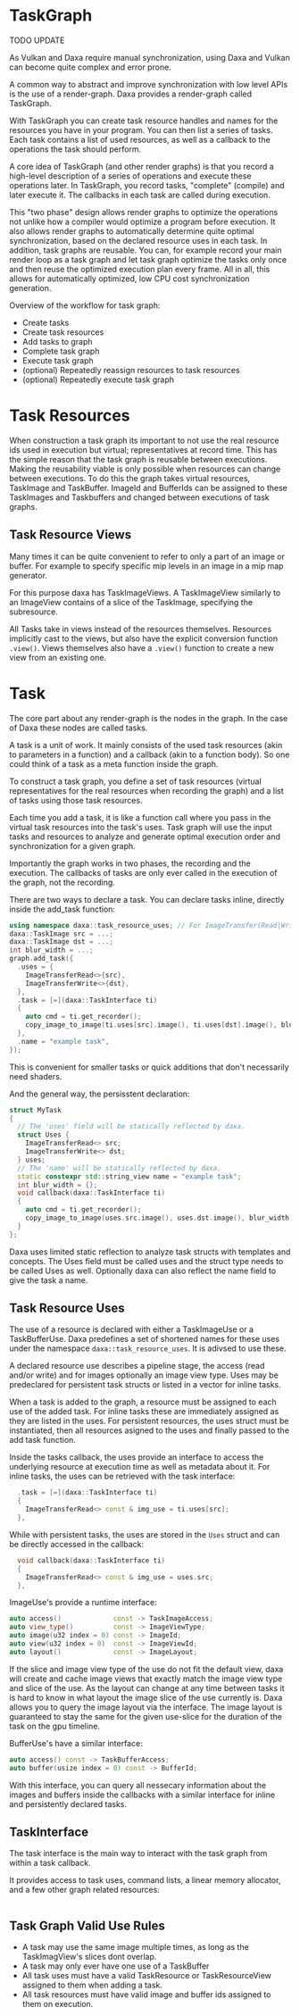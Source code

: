 # TaskGraph

TODO UPDATE

As Vulkan and Daxa require manual synchronization, using Daxa and Vulkan can become quite complex and error prone.

A common way to abstract and improve synchronization with low level APIs is the use of a render-graph. Daxa provides a render-graph called TaskGraph.

With TaskGraph you can create task resource handles and names for the resources you have in your program. You can then list a series of tasks.
Each task contains a list of used resources, as well as a callback to the operations the task should perform.

A core idea of TaskGraph (and other render graphs) is that you record a high-level description of a series of operations and execute these operations later. In TaskGraph, you record tasks, "complete" (compile) and later execute it. The callbacks in each task are called during execution.

This "two phase" design allows render graphs to optimize the operations not unlike how a compiler would optimize a program before execution. It also allows render graphs to automatically determine quite optimal synchronization, based on the declared resource uses in each task.
In addition, task graphs are reusable. You can, for example record your main render loop as a task graph and let task graph optimize the tasks only once and then reuse the optimized execution plan every frame. 
All in all, this allows for automatically optimized, low CPU cost synchronization generation.

Overview of the workflow for task graph:
* Create tasks
* Create task resources
* Add tasks to graph
* Complete task graph
* Execute task graph
* (optional) Repeatedly reassign resources to task resources
* (optional) Repeatedly execute task graph

# Task Resources

When construction a task graph its important to not use the real resource ids used in execution but virtual; representatives at record time. This has the simple reason that the task graph is reusable between executions. Making the reusability viable is only possible when resources can change between executions. To do this the graph takes virtual resources, TaskImage and TaskBuffer. ImageId and BufferIds can be assigned to these TaskImages and Taskbuffers and changed between executions of task graphs.

## Task Resource Views

Many times it can be quite convenient to refer to only a part of an image or buffer. For example to specify specific mip levels in an image in a mip map generator.

For this purpose daxa has TaskImageViews. A TaskImageView similarly to an ImageView contains of a slice of the TaskImage, specifying the subresource.

All Tasks take in views instead of the resources themselves. Resources implicitly cast to the views, but also have the explicit conversion function `.view()`. Views themselves also have a `.view()` function to create a new view from an existing one.

# Task

The core part about any render-graph is the nodes in the graph. In the case of Daxa these nodes are called tasks.

A task is a unit of work. It mainly consists of the used task resources (akin to parameters in a function) and a callback (akin to a function body). So one could think of a task as a meta function inside the graph.

To construct a task graph, you define a set of task resources (virtual representatives for the real resources when recording the graph) and a list of tasks using those task resources.

Each time you add a task, it is like a function call where you pass in the virtual task resources into the task's uses. Task graph will use the input tasks and resources to analyze and generate optimal execution order and synchronization for a given graph.

Importantly the graph works in two phases, the recording and the execution. The callbacks of tasks are only ever called in the execution of the graph, not the recording.

There are two ways to declare a task. You can declare tasks inline, directly inside the add_task function:
```cpp
using namespace daxa::task_resource_uses; // For ImageTransfer(Read|Write)
daxa::TaskImage src = ...;
daxa::TaskImage dst = ...;
int blur_width = ...;
graph.add_task({
  .uses = {
    ImageTransferRead<>{src},
    ImageTransferWrite<>{dst},
  },
  .task = [=](daxa::TaskInterface ti)
  {
    auto cmd = ti.get_recorder();
    copy_image_to_image(ti.uses[src].image(), ti.uses[dst].image(), blur_width);
  },
  .name = "example task",
});
```
This is convenient for smaller tasks or quick additions that don't necessarily need shaders.

And the general way, the persisstent declaration:

```cpp
struct MyTask
{
  // The 'uses' field will be statically reflected by daxa. 
  struct Uses {
    ImageTransferRead<> src;
    ImageTransferWrite<> dst;
  } uses;  
  // The 'name' will be statically reflected by daxa. 
  static constexpr std::string_view name = "example task"; 
  int blur_width = {};
  void callback(daxa::TaskInterface ti)
  {
    auto cmd = ti.get_recorder();
    copy_image_to_image(uses.src.image(), uses.dst.image(), blur_width);
  }
};
```

Daxa uses limited static reflection to analyze task structs with templates and concepts. The Uses field must be called uses and the struct type needs to be called Uses as well.
Optionally daxa can also reflect the name field to give the task a name.

## Task Resource Uses

The use of a resource is declared with either a TaskImageUse or a TaskBufferUse. Daxa predefines a set of shortened names for these uses under the namespace `daxa::task_resource_uses`. It is adivsed to use these.

A declared resource use describes a pipeline stage, the access (read and/or write) and for images optionally an image view type.
Uses may be predeclared for persistent task structs or listed in a vector for inline tasks.

When a task is added to the graph, a resource must be assigned to each use of the added task.
For inline tasks these are immediately assigned as they are listed in the uses. For persistent resources, the uses struct must be instantiated, then all resources asigned to the uses and finally passed to the add task function.

Inside the tasks callback, the uses provide an interface to access the underlying resource at execution time as well as metadata about it.
For inline tasks, the uses can be retrieved with the task interface:
```cpp
  .task = [=](daxa::TaskInterface ti)
  {
    ImageTransferRead<> const & img_use = ti.uses[src];
  },
```
While with persistent tasks, the uses are stored in the `Uses` struct and can be directly accessed in the callback:
```cpp
  void callback(daxa::TaskInterface ti)
  {
    ImageTransferRead<> const & img_use = uses.src;
  },
```
ImageUse's provide a runtime interface:
```cpp
auto access()             const -> TaskImageAccess;
auto view_type()          const -> ImageViewType;
auto image(u32 index = 0) const -> ImageId;
auto view(u32 index = 0)  const -> ImageViewId;
auto layout()             const -> ImageLayout;
```
If the slice and image view type of the use do not fit the default view, daxa will create and cache image views that exactly match the image view type and slice of the use.
As the layout can change at any time between tasks it is hard to know in what layout the image slice of the use currently is.
Daxa allows you to query the image layout via the interface. The image layout is guaranteed to stay the same for the given use-slice for the duration of the task on the gpu timeline. 

BufferUse's have a similar interface:
```cpp
auto access() const -> TaskBufferAccess;
auto buffer(usize index = 0) const -> BufferId;
```

With this interface, you can query all nessecary information about the images and buffers inside the callbacks with a similar interface for inline and persistently declared tasks.

## TaskInterface

The task interface is the main way to interact with the task graph from within a task callback.

It provides access to task uses, command lists, a linear memory allocator, and a few other graph related resources:

```cpp

```

## Task Graph Valid Use Rules
- A task may use the same image multiple times, as long as the TaskImagView's slices dont overlap.
- A task may only ever have one use of a TaskBuffer
- All task uses must have a valid TaskResource or TaskResourceView assigned to them when adding a task.
- All task resources must have valid image and buffer ids assigned to them on execution.

